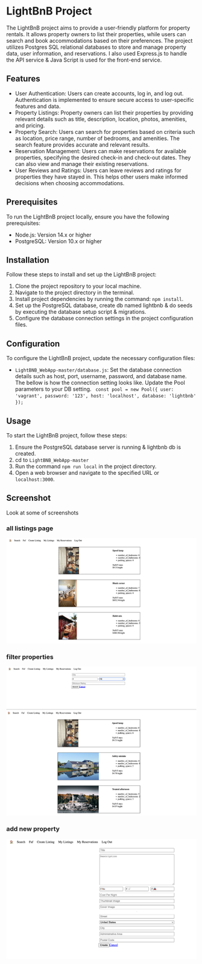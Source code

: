 # LightBnB Project

The LightBnB project aims to provide a user-friendly platform for property rentals. It allows property owners to list their properties, while users can search and book accommodations based on their preferences. The project utilizes Postgres SQL relational databases to store and manage property data, user information, and reservations. I also used Express.js to handle the API service & Java Script is used for the front-end service.

## Features

- User Authentication: Users can create accounts, log in, and log out. Authentication is implemented to ensure secure access to user-specific features and data.
- Property Listings: Property owners can list their properties by providing relevant details such as title, description, location, photos, amenities, and pricing.
- Property Search: Users can search for properties based on criteria such as location, price range, number of bedrooms, and amenities. The search feature provides accurate and relevant results.
- Reservation Management: Users can make reservations for available properties, specifying the desired check-in and check-out dates. They can also view and manage their existing reservations.
- User Reviews and Ratings: Users can leave reviews and ratings for properties they have stayed in. This helps other users make informed decisions when choosing accommodations.

## Prerequisites

To run the LightBnB project locally, ensure you have the following prerequisites:

- Node.js: Version 14.x or higher
- PostgreSQL: Version 10.x or higher

## Installation

Follow these steps to install and set up the LightBnB project:

1. Clone the project repository to your local machine.
2. Navigate to the project directory in the terminal.
3. Install project dependencies by running the command: `npm install`.
4. Set up the PostgreSQL database, create db named lightbnb & do seeds by executing the database setup script & migrations.
5. Configure the database connection settings in the project configuration files.

## Configuration

To configure the LightBnB project, update the necessary configuration files:

- `LightBNB_WebApp-master/database.js`: Set the database connection details such as host, port, username, password, and database name.
The bellow is how the connection setting looks like. Update the Pool parameters to your DB setting.
`
const pool = new Pool({
  user: 'vagrant',
  password: '123',
  host: 'localhost',
  database: 'lightbnb'
});`

## Usage

To start the LightBnB project, follow these steps:

1. Ensure the PostgreSQL database server is running & lightbnb db is created.
2. cd to `LightBNB_WebApp-master`
3. Run the command `npm run local` in the project directory.
4. Open a web browser and navigate to the specified URL or `localhost:3000`.

## Screenshot
Look at some of screenshots 
### all listings page
![All Listings](/screenshots/all_listings.png)
### filter properties
![Filter Listings](/screenshots/filter.png)
![Filtered result](/screenshots/filtered_result.png)
### add new property
![Add Property](/screenshots/add_new.png)

